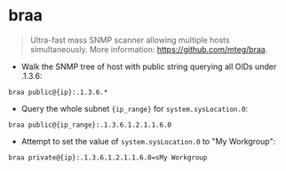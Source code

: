 # braa

> Ultra-fast mass SNMP scanner allowing multiple hosts simultaneously.
> More information: <https://github.com/mteg/braa>.

- Walk the SNMP tree of host with public string querying all OIDs under .1.3.6:

`braa public@{ip}:.1.3.6.*`

- Query the whole subnet `{ip_range}` for `system.sysLocation.0`:

`braa public@{ip_range}:.1.3.6.1.2.1.1.6.0`

- Attempt to set the value of `system.sysLocation.0` to "My Workgroup":

`braa private@{ip}:.1.3.6.1.2.1.1.6.0=sMy Workgroup`
